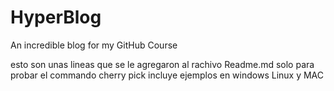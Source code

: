 # HyperBlog

An incredible blog for my GitHub Course

esto son unas lineas que se le
agregaron al rachivo Readme.md
solo para probar el commando cherry pick
incluye ejemplos en windows
Linux y MAC
